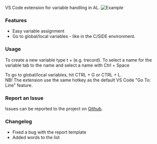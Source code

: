 VS Code extension for variable handling in AL.
![Example](https://raw.githubusercontent.com/RasmusTidselbak/al-var-helper/master/client/images/example.gif)

### Features
- Easy variable assignment
- Go to global/local variables - like in the C/SIDE environment.

### Usage
To create a new variable type t + <Object Type> (e.g. trecord).
To select a name for the variable tab to the name and select a name with Ctrl + Space

To go to global/local variables, hit CTRL + G or CTRL + L.\
NB! The extension use the same hotkey as the default VS Code "Go To: Line" feature.

### Report an Issue
Issues can be reported to the project on [Github](https://github.com/RasmusTidselbak/al-var-helper/issues).


### Changelog
* Fixed a bug with the report template
* Added words to the list
